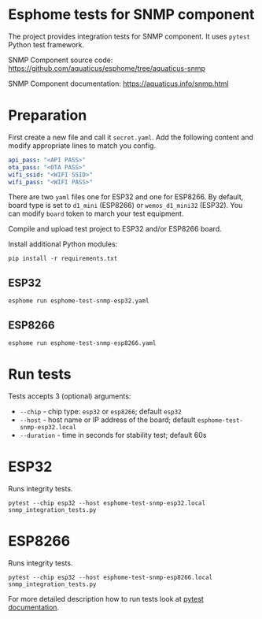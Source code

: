 # Esphome tests for SNMP component

The project provides integration tests for SNMP component.
It uses `pytest` Python test framework.

SNMP Component source code: https://github.com/aquaticus/esphome/tree/aquaticus-snmp

SNMP Component documentation: https://aquaticus.info/snmp.html

# Preparation

First create a new file and call it `secret.yaml`.
Add the following content and modify appropriate lines to match you config.

```yaml
api_pass: "<API PASS>"
ota_pass: "<OTA PASS>"
wifi_ssid: "<WIFI SSID>"
wifi_pass: "<WIFI PASS>"
```

There are two `yaml` files one for ESP32 and one for ESP8266.
By default, board type is set to `d1_mini` (ESP8266) or `wemos_d1_mini32` (ESP32).
You can modify `board` token to march your test equipment. 

Compile and upload test project to ESP32 and/or ESP8266 board.

Install additional Python modules:
```shell
pip install -r requirements.txt
```

## ESP32
```shell
esphome run esphome-test-snmp-esp32.yaml
```

## ESP8266
```shell
esphome run esphome-test-snmp-esp8266.yaml
```

# Run tests

Tests accepts 3 (optional) arguments:
* `--chip` - chip type: `esp32` or `esp8266`; default `esp32`
* `--host` - host name or IP address of the board; default `esphome-test-snmp-esp32.local`
* `--duration` - time in seconds for stability test; default 60s

# ESP32

Runs integrity tests.

```shell
pytest --chip esp32 --host esphome-test-snmp-esp32.local  snmp_integration_tests.py
```

# ESP8266

Runs integrity tests.

```shell
pytest --chip esp32 --host esphome-test-snmp-esp8266.local  snmp_integration_tests.py
```

For more detailed description how to run tests look at [pytest documentation](https://docs.pytest.org/en/7.2.x/contents.html).
